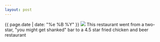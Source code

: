 ```yaml
---
layout: post
---
```


<p>
  <time>{{ page.date | date: "%e %B %Y" }}</time>
  <img src="https://s3.amazonaws.com/life.aaronjgreenberg.com/504.jpg">
  This restaurant went from a two-star, "you might get shanked" bar to a 4.5 star fried chicken and beer restaurant
</p>
